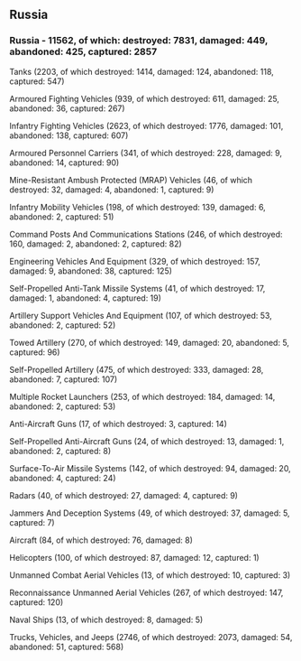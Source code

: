 
 
 ## Russia
 
 ### Russia - 11562, of which: destroyed: 7831, damaged: 449, abandoned: 425, captured: 2857

 

 

 Tanks (2203, of which destroyed: 1414, damaged: 124, abandoned: 118, captured: 547)

 Armoured Fighting Vehicles (939, of which destroyed: 611, damaged: 25, abandoned: 36, captured: 267)

 Infantry Fighting Vehicles (2623, of which destroyed: 1776, damaged: 101, abandoned: 138, captured: 607)

 Armoured Personnel Carriers (341, of which destroyed: 228, damaged: 9, abandoned: 14, captured: 90)

 Mine-Resistant Ambush Protected (MRAP) Vehicles (46, of which destroyed: 32, damaged: 4, abandoned: 1, captured: 9)

 Infantry Mobility Vehicles (198, of which destroyed: 139, damaged: 6, abandoned: 2, captured: 51)

 Command Posts And Communications Stations (246, of which destroyed: 160, damaged: 2, abandoned: 2, captured: 82)

 Engineering Vehicles And Equipment (329, of which destroyed: 157, damaged: 9, abandoned: 38, captured: 125)

 Self-Propelled Anti-Tank Missile Systems (41, of which destroyed: 17, damaged: 1, abandoned: 4, captured: 19)

 Artillery Support Vehicles And Equipment (107, of which destroyed: 53, abandoned: 2, captured: 52)

 Towed Artillery (270, of which destroyed: 149, damaged: 20, abandoned: 5, captured: 96)

 Self-Propelled Artillery (475, of which destroyed: 333, damaged: 28, abandoned: 7, captured: 107)

 Multiple Rocket Launchers (253, of which destroyed: 184, damaged: 14, abandoned: 2, captured: 53)

 Anti-Aircraft Guns (17, of which destroyed: 3, captured: 14)

 Self-Propelled Anti-Aircraft Guns (24, of which destroyed: 13, damaged: 1, abandoned: 2, captured: 8)

 Surface-To-Air Missile Systems (142, of which destroyed: 94, damaged: 20, abandoned: 4, captured: 24)

 Radars (40, of which destroyed: 27, damaged: 4, captured: 9)

 Jammers And Deception Systems (49, of which destroyed: 37, damaged: 5, captured: 7)

 Aircraft (84, of which destroyed: 76, damaged: 8)

 Helicopters (100, of which destroyed: 87, damaged: 12, captured: 1)

 Unmanned Combat Aerial Vehicles (13, of which destroyed: 10, captured: 3)

 Reconnaissance Unmanned Aerial Vehicles (267, of which destroyed: 147, captured: 120)

 Naval Ships (13, of which destroyed: 8, damaged: 5)

 Trucks, Vehicles, and Jeeps (2746, of which destroyed: 2073, damaged: 54, abandoned: 51, captured: 568)

